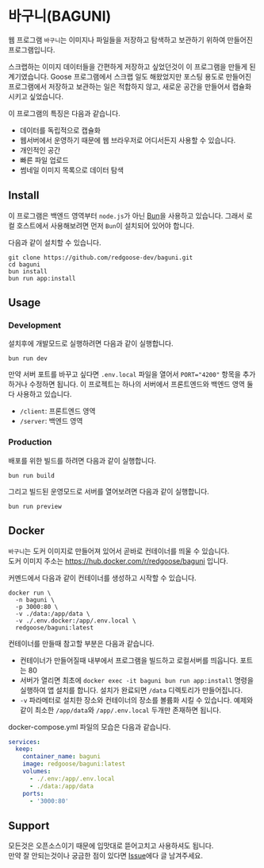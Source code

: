 # 바구니(BAGUNI)

웹 프로그램 `바구니`는 이미지나 파일들을 저장하고 탐색하고 보관하기 위하여 만들어진 프로그램입니다.

스크랩하는 이미지 데이터들을 간편하게 저장하고 싶었던것이 이 프로그램을 만들게 된 계기였습니다. Goose 프로그램에서 스크랩 일도 해왔었지만 포스팅 용도로 만들어진 프로그램에서 저장하고 보관하는 일은 적합하지 않고, 새로운 공간을 만들어서 캡슐화 시키고 싶었습니다.

이 프로그램의 특징은 다음과 같습니다.

- 데이터를 독립적으로 캡슐화
- 웹서버에서 운영하기 때문에 웹 브라우저로 어디서든지 사용할 수 있습니다.
- 개인적인 공간
- 빠른 파일 업로드
- 썸네일 이미지 목록으로 데이터 탐색


## Install

이 프로그램은 백엔드 영역부터 `node.js`가 아닌 [Bun](https://bun.sh/)을 사용하고 있습니다. 그래서 로컬 호스트에서 사용해보려면 먼저 `Bun`이 설치되어 있어야 합니다.

다음과 같이 설치할 수 있습니다.

```shell
git clone https://github.com/redgoose-dev/baguni.git
cd baguni
bun install
bun run app:install
```


## Usage

### Development

설치후에 개발모드로 실행하려면 다음과 같이 실행합니다.

```shell
bun run dev
```

만약 서버 포트를 바꾸고 싶다면 `.env.local` 파일을 열어서 `PORT="4200"` 항목을 추가하거나 수정하면 됩니다.
이 프로젝트는 하나의 서버에서 프론트엔드와 백엔드 영역 둘다 사용하고 있습니다.

- `/client`: 프론트엔드 영역
- `/server`: 백엔드 영역

### Production

배포를 위한 빌드를 하려면 다음과 같이 실행합니다.

```shell
bun run build
```

그리고 빌드된 운영모드로 서버를 열어보려면 다음과 같이 실행합니다.

```shell
bun run preview
```


## Docker

`바구니`는 도커 이미지로 만들어져 있어서 곧바로 컨테이너를 띄울 수 있습니다.  
도커 이미지 주소는 https://hub.docker.com/r/redgoose/baguni 입니다.

커멘드에서 다음과 같이 컨테이너를 생성하고 시작할 수 있습니다.

```shell
docker run \
  -n baguni \
  -p 3000:80 \
  -v ./data:/app/data \
  -v ./.env.docker:/app/.env.local \
  redgoose/baguni:latest
```

컨테이너를 만들때 참고할 부분은 다음과 같습니다.

- 컨테이너가 만들어질때 내부에서 프로그램을 빌드하고 로컬서버를 띄웁니다. 포트는 80
- 서버가 열리면 최초에 `docker exec -it baguni bun run app:install` 명령을 실행하여 앱 설치를 합니다. 설치가 완료되면 `/data` 디렉토리가 만들어집니다.
- `-v` 파라메터로 설치한 장소와 컨테이너의 장소를 볼륨화 시킬 수 있습니다. 예제와 같이 최소한 `/app/data`와 `/app/.env.local` 두개만 존재하면 됩니다.

docker-compose.yml 파일의 모습은 다음과 같습니다.

```yaml
services:
  keep:
    container_name: baguni
    image: redgoose/baguni:latest
    volumes:
      - ./.env:/app/.env.local
      - ./data:/app/data
    ports:
      - '3000:80'
```


## Support

모든것은 오픈소스이기 때문에 입맛대로 뜯어고치고 사용하셔도 됩니다.  
만약 잘 안되는것이나 궁금한 점이 있다면 [Issue](https://github.com/redgoose-dev/baguni/issues)에다 글 남겨주세요.
